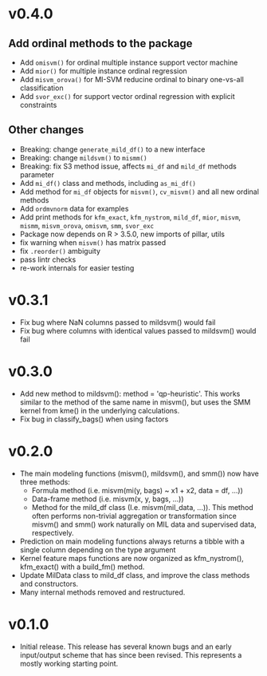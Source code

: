 # v0.4.0

## Add ordinal methods to the package

* Add `omisvm()` for ordinal multiple instance support vector machine
* Add `mior()` for multiple instance ordinal regression
* Add `misvm_orova()` for MI-SVM reducine ordinal to binary one-vs-all classification
* Add `svor_exc()` for support vector ordinal regression with explicit constraints

## Other changes

* Breaking: change `generate_mild_df()` to a new interface
* Breaking: change `mildsvm()` to `mismm()`
* Breaking: fix S3 method issue, affects `mi_df` and `mild_df` methods parameter
* Add `mi_df()` class and methods, including `as_mi_df()` 
* Add method for `mi_df` objects for `misvm()`, `cv_misvm()` and all new ordinal methods
* Add `ordmvnorm` data for examples
* Add print methods for `kfm_exact`, `kfm_nystrom`, `mild_df`, `mior`, `misvm`, `mismm`, `misvm_orova`, `omisvm`, `smm`, `svor_exc`
* Package now depends on R > 3.5.0, new imports of pillar, utils
* fix warning when `misvm()` has matrix passed
* fix `.reorder()` ambiguity
* pass lintr checks
* re-work internals for easier testing

# v0.3.1

* Fix bug where NaN columns passed to mildsvm() would fail
* Fix bug where columns with identical values passed to mildsvm() would fail

# v0.3.0

* Add new method to mildsvm(): method = 'qp-heuristic'. This works similar to the method of the same name in misvm(), but uses the SMM kernel from kme() in the underlying calculations.
* Fix bug in classify_bags() when using factors

# v0.2.0

* The main modeling functions (misvm(), mildsvm(), and smm()) now have three methods:
  * Formula method (i.e. misvm(mi(y, bags) ~ x1 + x2, data = df, ...))
  * Data-frame method (i.e. misvm(x, y, bags, ...))
  * Method for the mild_df class (I.e. misvm(mil_data, ...)). This method often performs non-trivial aggregation or transformation since misvm() and smm() work naturally on MIL data and supervised data, respectively.
* Prediction on main modeling functions always returns a tibble with a single column depending on the type argument
* Kernel feature maps functions are now organized as kfm_nystrom(), kfm_exact() with a build_fm() method.
* Update MilData class to mild_df class, and improve the class methods and constructors.
* Many internal methods removed and restructured.

# v0.1.0

* Initial release. This release has several known bugs and an early input/output scheme that has since been revised. This represents a mostly working starting point.